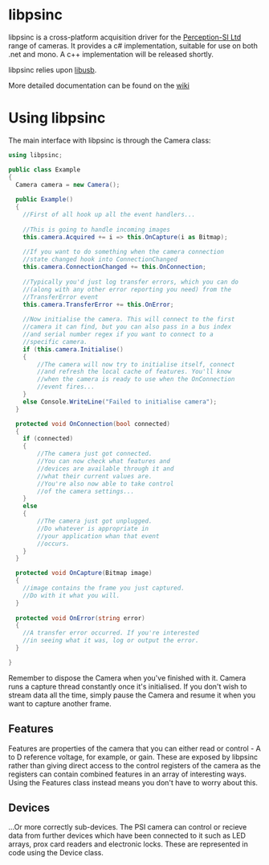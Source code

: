 libpsinc
========

libpsinc is a cross-platform acquisition driver for the [Perception-SI Ltd](http://www.psi-ltd.com) range of cameras. It provides a c# implementation, suitable for use on both .net and mono. A c++ implementation will be released shortly.

libpsinc relies upon [libusb](http://libusb.info/).

More detailed documentation can be found on the [wiki](https://github.com/emergent-design/libpsinc/wiki)

# Using libpsinc #

The main interface with libpsinc is through the Camera class:

```csharp
using libpsinc;

public class Example
{
  Camera camera = new Camera();
  
  public Example()
  {
    //First of all hook up all the event handlers...
    
    //This is going to handle incoming images
    this.camera.Acquired += i => this.OnCapture(i as Bitmap);
    
    //If you want to do something when the camera connection
    //state changed hook into ConnectionChanged
    this.camera.ConnectionChanged += this.OnConnection;
    
    //Typically you'd just log transfer errors, which you can do
    //(along with any other error reporting you need) from the
    //TransferError event
    this.camera.TransferError += this.OnError;
    
    //Now initialise the camera. This will connect to the first
    //camera it can find, but you can also pass in a bus index
    //and serial number regex if you want to connect to a 
    //specific camera.
    if (this.camera.Initialise()
    {
        //The camera will now try to initialise itself, connect
        //and refresh the local cache of features. You'll know 
        //when the camera is ready to use when the OnConnection
        //event fires...
    }
    else Console.WriteLine("Failed to initialise camera");
  }

  protected void OnConnection(bool connected)
  {
    if (connected)
    {
        //The camera just got connected.
        //You can now check what features and
        //devices are available through it and
        //what their current values are.
        //You're also now able to take control
        //of the camera settings...
    }
    else
    {
        //The camera just got unplugged.
        //Do whatever is appropriate in
        //your application whan that event
        //occurs.
    }
  }

  protected void OnCapture(Bitmap image)
  {
    //image contains the frame you just captured.
    //Do with it what you will.
  }
  
  protected void OnError(string error)
  {
    //A transfer error occurred. If you're interested
    //in seeing what it was, log or output the error.
  }

} 
```

Remember to dispose the Camera when you've finished with it. Camera runs a capture thread constantly once it's initialised. If you don't wish to stream data all the time, simply pause the Camera and resume it when you want to capture another frame.

## Features ##

Features are properties of the camera that you can either read or control - A to D reference voltage, for example, or gain. These are exposed by libpsinc rather than giving direct access to the control registers of the camera as the registers can contain combined features in an array of interesting ways. Using the Features class instead means you don't have to worry about this.

## Devices ##

...Or more correctly sub-devices. The PSI camera can control or recieve data from further devices which have been connected to it such as LED arrays, prox card readers and electronic locks. These are represented in code using the Device class.